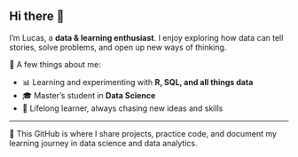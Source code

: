 ## Hi there 👋  

I’m Lucas, a **data & learning enthusiast**.
I enjoy exploring how data can tell stories, solve problems, and open up new ways of thinking.  

🔎 A few things about me:  
- 📊 Learning and experimenting with **R, SQL, and all things data**  
- 🎓 Master’s student in **Data Science**  
- 🌱 Lifelong learner, always chasing new ideas and skills  
---
📌 This GitHub is where I share projects, practice code, and document my learning journey in data science and data analytics.
